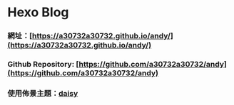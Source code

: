 # Hexo Blog
### 網址：[https://a30732a30732.github.io/andy/](https://a30732a30732.github.io/andy/)
 
### Github Repository: [https://github.com/a30732a30732/andy](https://github.com/a30732a30732/andy)
 
### 使用佈景主題：[daisy](https://github.com/imbyron/hexo-theme-daisy)
